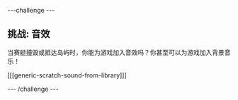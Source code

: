 \---challenge \---

## 挑战: 音效

当赛艇撞毁或抵达岛屿时，你能为游戏加入音效吗？你甚至可以为游戏加入背景音乐！

[[[generic-scratch-sound-from-library]]]

\--- /challenge \---
